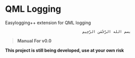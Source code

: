 QML Logging
===========

Easylogging++ extension for QML logging

                                       ‫بسم الله الرَّحْمَنِ الرَّحِيمِ


> **Manual For v0.0**

**This project is still being developed, use at your own risk**
